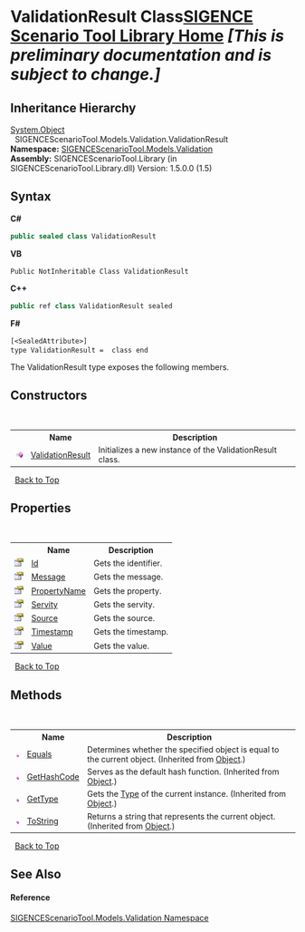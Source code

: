 # ValidationResult Class<a href="https://github.com/ObiWanLansi/SIGENCE-Scenario-Tool">SIGENCE Scenario Tool Library Home</a> _**\[This is preliminary documentation and is subject to change.\]**_




## Inheritance Hierarchy
<a href="http://msdn2.microsoft.com/en-us/library/e5kfa45b" target="_blank">System.Object</a><br />&nbsp;&nbsp;SIGENCEScenarioTool.Models.Validation.ValidationResult<br />
**Namespace:**&nbsp;<a href="c1935188-4c62-0b74-35e9-17e598460e6b.md">SIGENCEScenarioTool.Models.Validation</a><br />**Assembly:**&nbsp;SIGENCEScenarioTool.Library (in SIGENCEScenarioTool.Library.dll) Version: 1.5.0.0 (1.5)

## Syntax

**C#**<br />
``` C#
public sealed class ValidationResult
```

**VB**<br />
``` VB
Public NotInheritable Class ValidationResult
```

**C++**<br />
``` C++
public ref class ValidationResult sealed
```

**F#**<br />
``` F#
[<SealedAttribute>]
type ValidationResult =  class end
```

The ValidationResult type exposes the following members.


## Constructors
&nbsp;<table><tr><th></th><th>Name</th><th>Description</th></tr><tr><td>![Public method](media/pubmethod.gif "Public method")</td><td><a href="167cb0f5-2e49-1d3e-50c8-36f02808b2ac.md">ValidationResult</a></td><td>
Initializes a new instance of the ValidationResult class.</td></tr></table>&nbsp;
<a href="#validationresult-class">Back to Top</a>

## Properties
&nbsp;<table><tr><th></th><th>Name</th><th>Description</th></tr><tr><td>![Public property](media/pubproperty.gif "Public property")</td><td><a href="3c744c5f-bea3-b501-5cb5-c79e44af907d.md">Id</a></td><td>
Gets the identifier.</td></tr><tr><td>![Public property](media/pubproperty.gif "Public property")</td><td><a href="a332ae78-f7f1-c720-07ac-09fdc51616ad.md">Message</a></td><td>
Gets the message.</td></tr><tr><td>![Public property](media/pubproperty.gif "Public property")</td><td><a href="61bae0c1-9632-36c5-6bcd-5add95b4cfd8.md">PropertyName</a></td><td>
Gets the property.</td></tr><tr><td>![Public property](media/pubproperty.gif "Public property")</td><td><a href="ee838ddc-ce58-d08e-2635-b75ebab59a4d.md">Servity</a></td><td>
Gets the servity.</td></tr><tr><td>![Public property](media/pubproperty.gif "Public property")</td><td><a href="2cf313fa-97a6-89df-8b86-d4e2ebadee67.md">Source</a></td><td>
Gets the source.</td></tr><tr><td>![Public property](media/pubproperty.gif "Public property")</td><td><a href="755c475b-0f2b-d144-4622-77a2b8cc1ea4.md">Timestamp</a></td><td>
Gets the timestamp.</td></tr><tr><td>![Public property](media/pubproperty.gif "Public property")</td><td><a href="c3b5106a-b0b1-a9d0-a45d-94de0bf29f9f.md">Value</a></td><td>
Gets the value.</td></tr></table>&nbsp;
<a href="#validationresult-class">Back to Top</a>

## Methods
&nbsp;<table><tr><th></th><th>Name</th><th>Description</th></tr><tr><td>![Public method](media/pubmethod.gif "Public method")</td><td><a href="http://msdn2.microsoft.com/en-us/library/bsc2ak47" target="_blank">Equals</a></td><td>
Determines whether the specified object is equal to the current object.
 (Inherited from <a href="http://msdn2.microsoft.com/en-us/library/e5kfa45b" target="_blank">Object</a>.)</td></tr><tr><td>![Public method](media/pubmethod.gif "Public method")</td><td><a href="http://msdn2.microsoft.com/en-us/library/zdee4b3y" target="_blank">GetHashCode</a></td><td>
Serves as the default hash function.
 (Inherited from <a href="http://msdn2.microsoft.com/en-us/library/e5kfa45b" target="_blank">Object</a>.)</td></tr><tr><td>![Public method](media/pubmethod.gif "Public method")</td><td><a href="http://msdn2.microsoft.com/en-us/library/dfwy45w9" target="_blank">GetType</a></td><td>
Gets the <a href="http://msdn2.microsoft.com/en-us/library/42892f65" target="_blank">Type</a> of the current instance.
 (Inherited from <a href="http://msdn2.microsoft.com/en-us/library/e5kfa45b" target="_blank">Object</a>.)</td></tr><tr><td>![Public method](media/pubmethod.gif "Public method")</td><td><a href="http://msdn2.microsoft.com/en-us/library/7bxwbwt2" target="_blank">ToString</a></td><td>
Returns a string that represents the current object.
 (Inherited from <a href="http://msdn2.microsoft.com/en-us/library/e5kfa45b" target="_blank">Object</a>.)</td></tr></table>&nbsp;
<a href="#validationresult-class">Back to Top</a>

## See Also


#### Reference
<a href="c1935188-4c62-0b74-35e9-17e598460e6b.md">SIGENCEScenarioTool.Models.Validation Namespace</a><br />